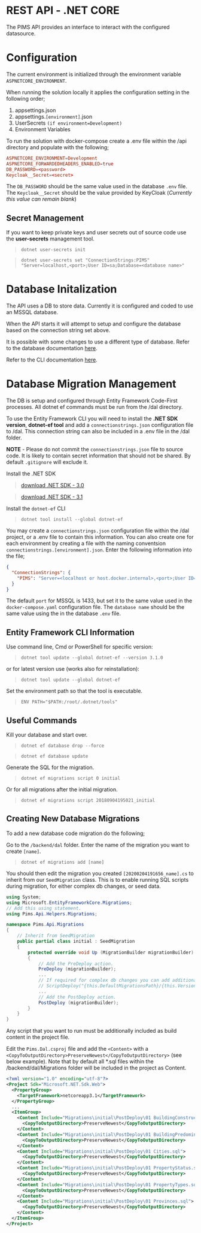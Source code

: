 # REST API - .NET CORE

The PIMS API provides an interface to interact with the configured datasource.

# Configuration

The current environment is initialized through the environment variable `ASPNETCORE_ENVIRONMENT`.

When running the solution locally it applies the configuration setting in the following order;

1. appsettings.json
2. appsettings.`[environment]`.json
3. UserSecrets `(if environment=Development)`
4. Environment Variables

To run the solution with docker-compose create a .env file within the /api directory and populate with the following;

```conf
ASPNETCORE_ENVIRONMENT=Development
ASPNETCORE_FORWARDEDHEADERS_ENABLED=true
DB_PASSWORD=<password>
Keycloak__Secret=<secret>
```

The `DB_PASSWORD` should be the same value used in the database `.env` file.
The `Keycloak__Secret` should be the value provided by KeyCloak (_Currently this value can remain blank_)

## Secret Management

If you want to keep private keys and user secrets out of source code use the **user-secrets** management tool.

> `dotnet user-secrets init`

> `dotnet user-secrets set "ConnectionStrings:PIMS" "Server=localhost,<port>;User ID=sa;Database=<database name>"`

# Database Initalization

The API uses a DB to store data. Currently it is configured and coded to use an MSSQL database.

When the API starts it will attempt to setup and configure the database based on the connection string set above.

It is possible with some changes to use a different type of database. Refer to the database documentation [here](../database/README.md).

Refer to the CLI documentation [here](https://docs.microsoft.com/en-us/ef/core/miscellaneous/cli/dotnet).

# Database Migration Management

The DB is setup and configured through Entity Framework Code-First processes. All dotnet ef commands must be run from the /dal directory.

To use the Entity Framework CLI you will need to install the **.NET SDK version**, **dotnet-ef tool** and add a `connectionstrings.json` configuration file to /dal. This connection string can also be included in a .env file in the /dal folder.

**NOTE** - Please do not commit the `connectionstrings.json` file to source code. It is likely to contain secret information that should not be shared. By default `.gitignore` will exclude it.

Install the .NET SDK

> [download .NET SDK - 3.0](https://dotnet.microsoft.com/download/dotnet-core/3.0)

> [download .NET SDK - 3.1](https://dotnet.microsoft.com/download/dotnet-core/3.1)

Install the `dotnet-ef` CLI

> `dotnet tool install --global dotnet-ef`

You may create a `connectionstrings.json` configuration file within the /dal project, or a .env file to contain this information. You can also create one for each environment by creating a file with the naming conventsion `connectionstrings.[environment].json`. Enter the following information into the file;

```json
{
  "ConnectionStrings": {
    "PIMS": "Server=<localhost or host.docker.internal>,<port>;User ID=sa;Database=<database name>"
  }
}
```

The default `port` for MSSQL is 1433, but set it to the same value used in the `docker-compose.yaml` configuration file.
The `database name` should be the same value using the in the database `.env` file.

## Entity Framework CLI Information

Use command line, Cmd or PowerShell for specific version:

> `dotnet tool update --global dotnet-ef --version 3.1.0`

or for latest version use (works also for reinstallation):

> `dotnet tool update --global dotnet-ef`

Set the environment path so that the tool is executable.

> `ENV PATH="$PATH:/root/.dotnet/tools"`

## Useful Commands

Kill your database and start over.

> `dotnet ef database drop --force`

> `dotnet ef database update`

Generate the SQL for the migration.

> `dotnet ef migrations script 0 initial`

Or for all migrations after the initial migration.

> `dotnet ef migrations script 20180904195021_initial`

## Creating New Database Migrations

To add a new database code migration do the following;

Go to the `/backend/dal` folder. Enter the name of the migration you want to create `[name]`.

> `dotnet ef migrations add [name]`

You should then edit the migration you created `[20200204191656_name].cs` to inherit from our `SeedMigration` class. This is to enable running SQL scripts during migration, for either complex db changes, or seed data.

```csharp
using System;
using Microsoft.EntityFrameworkCore.Migrations;
// Add this using statement.
using Pims.Api.Helpers.Migrations;

namespace Pims.Api.Migrations
{
    // Inherit from SeedMigration
    public partial class initial : SeedMigration
    {
        protected override void Up (MigrationBuilder migrationBuilder)
        {
            // Add the PreDeploy action.
            PreDeploy (migrationBuilder);
            ...
            // If required for complex db changes you can add additional ScriptDeploy(...).
            // ScriptDeploy("{this.DefaultMigrationsPath}/{this.Version}/some/path");
            ...
            // Add the PostDeploy action.
            PostDeploy (migrationBuilder);
        }
    }
}
```

Any script that you want to run must be additionally included as build content in the project file.

Edit the `Pims.Dal.csproj` file and add the `<Content>` with a `<CopyToOutputDirectory>PreserveNewest</CopyToOutputDirectory>` (see below example). Note that by default all *.sql files within the /backend/dal/Migrations folder will be included in the project as Content.

```xml
<?xml version="1.0" encoding="utf-8"?>
<Project Sdk="Microsoft.NET.Sdk.Web">
  <PropertyGroup>
    <TargetFramework>netcoreapp3.1</TargetFramework>
  </PropertyGroup>
  ...
  <ItemGroup>
    <Content Include="Migrations\initial\PostDeploy\01 BuildingConstructionTypes.sql">
      <CopyToOutputDirectory>PreserveNewest</CopyToOutputDirectory>
    </Content>
    <Content Include="Migrations\initial\PostDeploy\01 BuildingPredominantUses.sql">
      <CopyToOutputDirectory>PreserveNewest</CopyToOutputDirectory>
    </Content>
    <Content Include="Migrations\initial\PostDeploy\01 Cities.sql">
      <CopyToOutputDirectory>PreserveNewest</CopyToOutputDirectory>
    </Content>
    <Content Include="Migrations\initial\PostDeploy\01 PropertyStatus.sql">
      <CopyToOutputDirectory>PreserveNewest</CopyToOutputDirectory>
    </Content>
    <Content Include="Migrations\initial\PostDeploy\01 PropertyTypes.sql">
      <CopyToOutputDirectory>PreserveNewest</CopyToOutputDirectory>
    </Content>
    <Content Include="Migrations\initial\PostDeploy\01 Provinces.sql">
      <CopyToOutputDirectory>PreserveNewest</CopyToOutputDirectory>
    </Content>
  </ItemGroup>
</Project>
```
